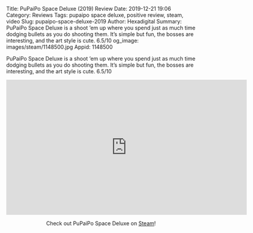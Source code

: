 Title: PuPaiPo Space Deluxe (2019) Review
Date: 2019-12-21 19:06
Category: Reviews
Tags: pupaipo space deluxe, positive review, steam, video
Slug: pupaipo-space-deluxe-2019
Author: Hexadigital
Summary: PuPaiPo Space Deluxe is a shoot ’em up where you spend just as much time dodging bullets as you do shooting them. It’s simple but fun, the bosses are interesting, and the art style is cute. 6.5/10
og_image: images/steam/1148500.jpg
Appid: 1148500

PuPaiPo Space Deluxe is a shoot ’em up where you spend just as much time dodging bullets as you do shooting them. It’s simple but fun, the bosses are interesting, and the art style is cute. 6.5/10

<center><iframe src="https://www.youtube.com/embed/-OI4Kyh9ku0?feature=oembed" allow="accelerometer; autoplay; encrypted-media; gyroscope; picture-in-picture" width="640" height="360" frameborder="0"></iframe>

Check out PuPaiPo Space Deluxe on [Steam](https://store.steampowered.com/app/1148500/?curator_clanid=34633900)!</center>